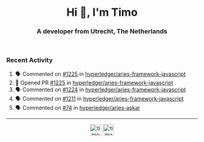 <h1 align="center">Hi 👋, I'm Timo</h1>
<h3 align="center">A developer from Utrecht, The Netherlands</h3>
<br/>
<!-- https://github.com/rahuldkjain/github-profile-readme-generator --!>

<!--  <p align="left"><img src="https://github-readme-stats.vercel.app/api?username=timoglastra&show_icons=true&count_private=true&" alt="timoglastra" /></p> --!>

<!--
Github language stats
<p align="left"><img src="https://github-readme-stats.vercel.app/api/top-langs/?username=timoglastra&layout=compact" alt="timoglastra" /><p>
-->

<!-- Codestats language stats -->
<!-- <p align="left"><img src="https://codestats-readme.vercel.app/api/top-langs/?username=timoglastra&layout=compact&language_count=12" alt="timoglastra" /><p>    --!>
  
<h3>Recent Activity</h3>

<!--START_SECTION:activity-->
1. 🗣 Commented on [#1225](https://github.com/hyperledger/aries-framework-javascript/issues/1225) in [hyperledger/aries-framework-javascript](https://github.com/hyperledger/aries-framework-javascript)
2. 💪 Opened PR [#1225](https://github.com/hyperledger/aries-framework-javascript/pull/1225) in [hyperledger/aries-framework-javascript](https://github.com/hyperledger/aries-framework-javascript)
3. 🗣 Commented on [#1224](https://github.com/hyperledger/aries-framework-javascript/issues/1224) in [hyperledger/aries-framework-javascript](https://github.com/hyperledger/aries-framework-javascript)
4. 🗣 Commented on [#1211](https://github.com/hyperledger/aries-framework-javascript/issues/1211) in [hyperledger/aries-framework-javascript](https://github.com/hyperledger/aries-framework-javascript)
5. 🗣 Commented on [#74](https://github.com/hyperledger/aries-askar/issues/74) in [hyperledger/aries-askar](https://github.com/hyperledger/aries-askar)
<!--END_SECTION:activity-->

---

<p align="center">
<a href="https://twitter.com/timoglastra" target="blank"><img align="center" src="https://cdn.jsdelivr.net/npm/simple-icons@3.0.1/icons/twitter.svg" alt="timoglastra" height="30" width="30" /></a>
<a href="https://linkedin.com/in/timoglastra" target="blank"><img align="center" src="https://cdn.jsdelivr.net/npm/simple-icons@3.0.1/icons/linkedin.svg" alt="timoglastra" height="30" width="30" /></a>
</p>



